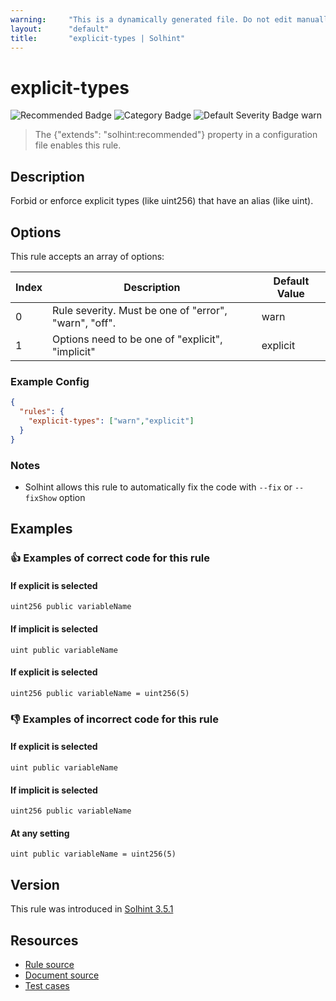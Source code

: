 ```yaml
---
warning:     "This is a dynamically generated file. Do not edit manually."
layout:      "default"
title:       "explicit-types | Solhint"
---
```


# explicit-types
![Recommended Badge](https://img.shields.io/badge/-Recommended-brightgreen)
![Category Badge](https://img.shields.io/badge/-Best%20Practise%20Rules-informational)
![Default Severity Badge warn](https://img.shields.io/badge/Default%20Severity-warn-yellow)
> The {"extends": "solhint:recommended"} property in a configuration file enables this rule.


## Description
Forbid or enforce explicit types (like uint256) that have an alias (like uint).

## Options
This rule accepts an array of options:

| Index | Description                                           | Default Value |
| ----- | ----------------------------------------------------- | ------------- |
| 0     | Rule severity. Must be one of "error", "warn", "off". | warn          |
| 1     | Options need to be one of "explicit", "implicit"      | explicit      |


### Example Config
```json
{
  "rules": {
    "explicit-types": ["warn","explicit"]
  }
}
```

### Notes
- Solhint allows this rule to automatically fix the code with `--fix` or `--fixShow` option

## Examples
### 👍 Examples of **correct** code for this rule

#### If explicit is selected

```solidity
uint256 public variableName
```

#### If implicit is selected

```solidity
uint public variableName
```

#### If explicit is selected

```solidity
uint256 public variableName = uint256(5)
```

### 👎 Examples of **incorrect** code for this rule

#### If explicit is selected

```solidity
uint public variableName
```

#### If implicit is selected

```solidity
uint256 public variableName
```

#### At any setting

```solidity
uint public variableName = uint256(5)
```

## Version
This rule was introduced in [Solhint 3.5.1](https://github.com/protofire/solhint/tree/v3.5.1)

## Resources
- [Rule source](https://github.com/protofire/solhint/tree/master/lib/rules/best-practises/explicit-types.js)
- [Document source](https://github.com/protofire/solhint/tree/master/docs/rules/best-practises/explicit-types.md)
- [Test cases](https://github.com/protofire/solhint/tree/master/test/rules/best-practises/explicit-types.js)
